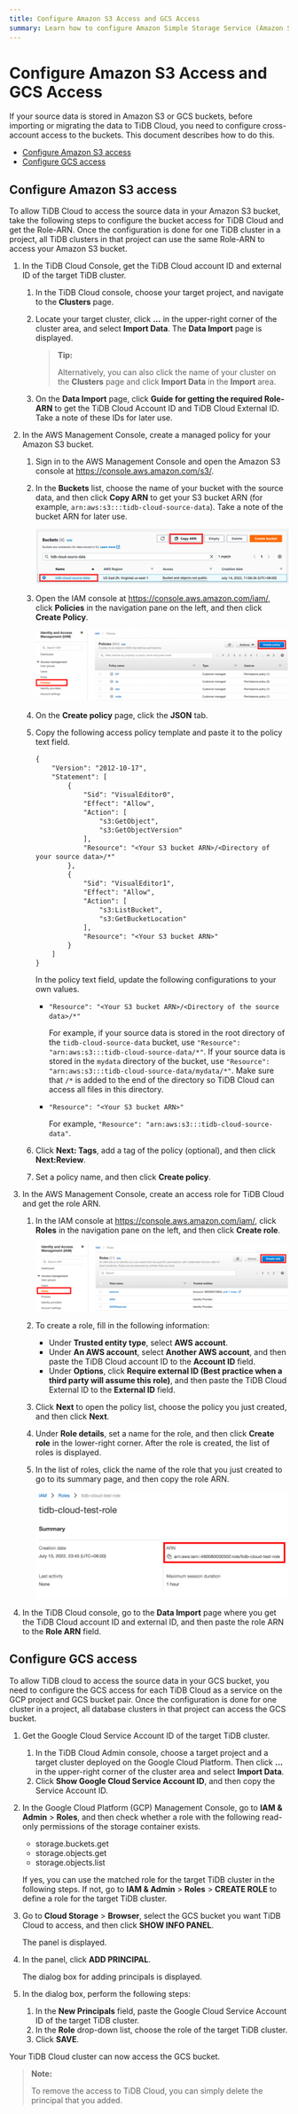 ```yaml
---
title: Configure Amazon S3 Access and GCS Access
summary: Learn how to configure Amazon Simple Storage Service (Amazon S3) access and Google Cloud Storage (GCS) access.
---
```


# Configure Amazon S3 Access and GCS Access

If your source data is stored in Amazon S3 or GCS buckets, before importing or migrating the data to TiDB Cloud, you need to configure cross-account access to the buckets. This document describes how to do this.

  - [Configure Amazon S3 access](#configure-amazon-s3-access)
  - [Configure GCS access](#configure-gcs-access)

## Configure Amazon S3 access

To allow TiDB Cloud to access the source data in your Amazon S3 bucket, take the following steps to configure the bucket access for TiDB Cloud and get the Role-ARN. Once the configuration is done for one TiDB cluster in a project, all TiDB clusters in that project can use the same Role-ARN to access your Amazon S3 bucket.

1. In the TiDB Cloud Console, get the TiDB Cloud account ID and external ID of the target TiDB cluster.

    1. In the TiDB Cloud console, choose your target project, and navigate to the **Clusters** page.
    2. Locate your target cluster, click **...** in the upper-right corner of the cluster area, and select **Import Data**. The **Data Import** page is displayed.

        > **Tip:**
        >
        > Alternatively, you can also click the name of your cluster on the **Clusters** page and click **Import Data** in the  **Import** area.

    3. On the **Data Import** page, click **Guide for getting the required Role-ARN** to get the TiDB Cloud Account ID and TiDB Cloud External ID. Take a note of these IDs for later use.

2. In the AWS Management Console, create a managed policy for your Amazon S3 bucket.

    1. Sign in to the AWS Management Console and open the Amazon S3 console at <https://console.aws.amazon.com/s3/>.
    2. In the **Buckets** list, choose the name of your bucket with the source data, and then click **Copy ARN** to get your S3 bucket ARN (for example, `arn:aws:s3:::tidb-cloud-source-data`). Take a note of the bucket ARN for later use.

        ![Copy bucket ARN](/media/tidb-cloud/copy-bucket-arn.png)

    3. Open the IAM console at <https://console.aws.amazon.com/iam/>, click **Policies** in the navigation pane on the left, and then click **Create Policy**.

        ![Create a policy](/media/tidb-cloud/aws-create-policy.png)

    4. On the **Create policy** page, click the **JSON** tab.
    5. Copy the following access policy template and paste it to the policy text field.

        ```
        {
            "Version": "2012-10-17",
            "Statement": [
                {
                    "Sid": "VisualEditor0",
                    "Effect": "Allow",
                    "Action": [
                        "s3:GetObject",
                        "s3:GetObjectVersion"
                    ],
                    "Resource": "<Your S3 bucket ARN>/<Directory of your source data>/*"
                },
                {
                    "Sid": "VisualEditor1",
                    "Effect": "Allow",
                    "Action": [
                        "s3:ListBucket",
                        "s3:GetBucketLocation"
                    ],
                    "Resource": "<Your S3 bucket ARN>"
                }
            ]
        }
        ```

        In the policy text field, update the following configurations to your own values.

        - `"Resource": "<Your S3 bucket ARN>/<Directory of the source data>/*"`

            For example, if your source data is stored in the root directory of the `tidb-cloud-source-data` bucket, use `"Resource": "arn:aws:s3:::tidb-cloud-source-data/*"`. If your source data is stored in the `mydata` directory of the bucket, use `"Resource": "arn:aws:s3:::tidb-cloud-source-data/mydata/*"`. Make sure that `/*` is added to the end of the directory so TiDB Cloud can access all files in this directory.

        - `"Resource": "<Your S3 bucket ARN>"`

            For example, `"Resource": "arn:aws:s3:::tidb-cloud-source-data"`.

    6. Click **Next: Tags**, add a tag of the policy (optional), and then click **Next:Review**.

    7. Set a policy name, and then click **Create policy**.

3. In the AWS Management Console, create an access role for TiDB Cloud and get the role ARN.

    1. In the IAM console at <https://console.aws.amazon.com/iam/>, click **Roles** in the navigation pane on the left, and then click **Create role**.

        ![Create a role](/media/tidb-cloud/aws-create-role.png)

    2. To create a role, fill in the following information:

        - Under **Trusted entity type**, select **AWS account**.
        - Under **An AWS account**, select **Another AWS account**, and then paste the TiDB Cloud account ID to the **Account ID** field.
        - Under **Options**, click **Require external ID (Best practice when a third party will assume this role)**, and then paste the TiDB Cloud External ID to the **External ID** field.

    3. Click **Next** to open the policy list, choose the policy you just created, and then click **Next**.
    4. Under **Role details**, set a name for the role, and then click **Create role** in the lower-right corner. After the role is created, the list of roles is displayed.
    5. In the list of roles, click the name of the role that you just created to go to its summary page, and then copy the role ARN.

        ![Copy AWS role ARN](/media/tidb-cloud/aws-role-arn.png)

4. In the TiDB Cloud console, go to the **Data Import** page where you get the TiDB Cloud account ID and external ID, and then paste the role ARN to the **Role ARN** field.

## Configure GCS access

To allow TiDB cloud to access the source data in your GCS bucket, you need to configure the GCS access for each TiDB Cloud as a service on the GCP project and GCS bucket pair. Once the configuration is done for one cluster in a project, all database clusters in that project can access the GCS bucket.

1. Get the Google Cloud Service Account ID of the target TiDB cluster.

    1. In the TiDB Cloud Admin console, choose a target project and a target cluster deployed on the Google Cloud Platform. Then click **...** in the upper-right corner of the cluster area and select **Import Data**.
    2. Click **Show Google Cloud Service Account ID**, and then copy the Service Account ID.

2. In the Google Cloud Platform (GCP) Management Console, go to **IAM & Admin** > **Roles**, and then check whether a role with the following read-only permissions of the storage container exists.

    - storage.buckets.get
    - storage.objects.get
    - storage.objects.list

    If yes, you can use the matched role for the target TiDB cluster in the following steps. If not, go to **IAM & Admin** > **Roles** > **CREATE ROLE** to define a role for the target TiDB cluster.

3. Go to **Cloud Storage** > **Browser**, select the GCS bucket you want TiDB Cloud to access, and then click **SHOW INFO PANEL**.

    The panel is displayed.

4. In the panel, click **ADD PRINCIPAL**.

    The dialog box for adding principals is displayed.

5. In the dialog box, perform the following steps:

    1. In the **New Principals** field, paste the Google Cloud Service Account ID of the target TiDB cluster.
    2. In the **Role** drop-down list, choose the role of the target TiDB cluster.
    3. Click **SAVE**.

Your TiDB Cloud cluster can now access the GCS bucket.

> **Note:**
>
> To remove the access to TiDB Cloud, you can simply delete the principal that you added.